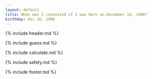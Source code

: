 ```yaml
---
layout: default
title: When was I conceived if I was born on December 16, 1906?
birthday: Dec 16, 1906
---
```


{% include header.md %}

{% include guess.md %}

{% include calculate.md %}

{% include safety.md %}

{% include footer.md %}



